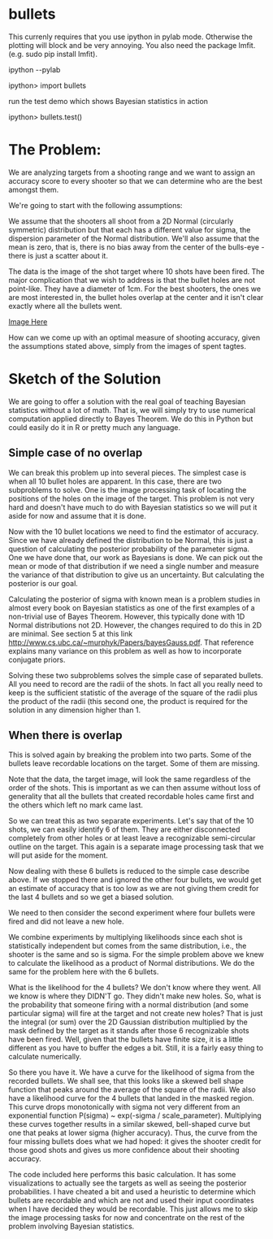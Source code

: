 bullets
=======

This currenly requires that you use ipython in pylab mode. Otherwise the plotting will block and be 
very annoying. You also need the package lmfit. (e.g. sudo pip install lmfit).

ipython --pylab

ipython> import bullets

run the test demo which shows Bayesian statistics in action

ipython> bullets.test()

The Problem:
============

We are analyzing targets from a shooting range and we want to assign an accuracy score to every shooter
so that we can determine who are the best amongst them. 

We're going to start with the following assumptions:

We assume that the shooters all shoot from a 2D Normal (circularly symmetric) distribution but that 
each has a different value for sigma, the dispersion parameter of the Normal distribution. 
We'll also assume that the mean is zero, that is, there
is no bias away from the center of the bulls-eye - there is just a scatter about it. 

The data is the image of the shot target where 10 shots have been fired. The major complication that we
wish to address is that the bullet holes are not point-like. They have a diameter of 1cm. For the best shooters,
the ones we are most interested in, the bullet holes overlap at the center and it isn't clear exactly where all the
bullets went. 

[Image Here](Target.jpg)

How can we come up with an optimal measure of shooting accuracy, given the assumptions stated above, simply from 
the images of spent tagtes. 

Sketch of the Solution
=============
We are going to offer a solution with the real goal of teaching Bayesian statistics without a lot of math. That is, we will
simply try to use numerical computation applied directly to Bayes Theorem. We do this in Python but could easily do it in 
R or pretty much any language.  

Simple case of no overlap
---------------------------

We can break this problem up into several pieces. The simplest case is when all 10 bullet holes are apparent. 
In this case, there are two subproblems to solve. One is the image processing task of locating the positions of the
holes on the image of the target. This problem is not very hard and doesn't have much to do with Bayesian 
statistics so we will put it aside for now and assume that it is done. 

Now with the 10 bullet locations we need to find the estimator of accuracy. Since we have already defined the distribution to
be Normal, this is just a question of calculating the posterior probability of the parameter sigma. One we have done that, our
work as Bayesians is done. We can pick out the mean or mode of that distribution if we need a single number and measure
the variance of that distribution to give us an uncertainty. But calculating the posterior is our goal.  

Calculating the posterior of sigma with known mean is a problem studies in almost every book on Bayesian statistics as
one of the first examples of a non-trivial use of Bayes Theorem. However, this typically done with 1D Normal distributions
not 2D. However, the changes required to do this in 2D are minimal. See section 5 at this link
http://www.cs.ubc.ca/~murphyk/Papers/bayesGauss.pdf. That reference explains many variance on this problem as well as how
to incorporate conjugate priors. 

Solving these two subproblems solves the simple case of separated bullets. All you need to record are the radii of the
shots. In fact all you really need to keep is the sufficient statistic of the average of the square of the radii plus the
product of the radii (this second one, the product is required for the solution in any dimension higher than 1.

When there is overlap
---------------------
This is solved again by breaking the problem into two parts. Some of the bullets leave recordable locations on the target. 
Some of them are missing.

Note that the data, the target image, will look the same regardless of the order of the shots.
This is important as we can then assume without loss of generality that all the bullets that created recordable holes
came first and the others which left no mark came last. 

So we can treat this as two separate experiments. Let's say that of the 10 shots, we can easily identify 6 of them. They are
either disconnected completely from other holes or at least leave a recognizable semi-circular outline on the target. This
again is a separate image processing task that we will put aside for the moment. 

Now dealing with these 6 bullets is reduced to the simple case describe above. If we stopped there and ignored the
other four bullets, we would get an estimate of accuracy that is too low as we are not giving them credit 
for the last 4 bullets and so we get a biased solution. 

We need to then consider the second experiment where four bullets were fired and did not leave a new hole. 

We combine experiments by multiplying likelihoods since each shot is statistically independent but comes from the 
same distribution, i.e., the shooter is the same and so is sigma. For the simple problem above we knew to calculate 
the likelihood as a product of Normal distributions. We do the same for the problem here with the 6 bullets. 

What is the likelihood for the 4 bullets? We don't know where they went. All we know is where
they DIDN'T go. They didn't make new holes. So, what is the probability that someone firing with a normal 
distribution (and some particular sigma) will fire at the target and not create new holes? That is just the 
integral (or sum) over the 2D Gaussian distribution multiplied by the mask defined by the target as it stands after
those 6 recognizable shots have been fired. Well, given that the bullets have finite size, it is a little different 
as you have to buffer the edges a bit. Still, it is a fairly easy thing to calculate numerically. 

So there you have it. We have a curve for the likelihood of sigma from the recorded bullets. We shall see, that 
this looks like a skewed bell shape function that peaks around the average of the square of the radii. We also have a
likelihood curve for the 4 bullets that landed in the masked region. This curve drops monotonically with sigma not very 
different from an exponential function P(sigma) ~ exp(-sigma / scale_parameter). Multiplying these curves together
results in a similar skewed, bell-shaped curve but one that peaks at lower sigma (higher accuracy). Thus, the
curve from the four missing bullets does what we had hoped: it gives the shooter credit for those good shots and gives
us more confidence about their shooting accuracy. 

The code included here performs this basic calculation. It has some visualizations to actually see the targets as
well as seeing the posterior probabilities. I have cheated a bit and used a heuristic to determine which bullets are 
recordable and which are not and used their input coordinates when I have decided they would be recordable. This just
allows me to skip the image processing tasks for now and concentrate on the rest of the problem involving Bayesian 
statistics.  



















